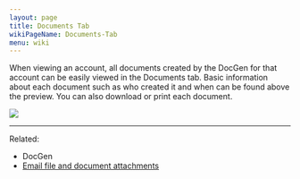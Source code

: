 ```yaml
---
layout: page
title: Documents Tab
wikiPageName: Documents-Tab
menu: wiki
---
```


When viewing an account, all documents created by the DocGen for that account can be easily viewed in the Documents tab. Basic information about each document such as who created it and when can be found above the preview. You can also download or print each document.

![](https://user-images.githubusercontent.com/31252743/35724811-fab4f3a8-07b3-11e8-9960-884e46ecdbf0.png)

***

Related:
* DocGen
* [Email file and document attachments](https://github.com/surefyresystems/Surefyre-Systems/wiki/Email#file-and-document-attachments)
